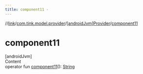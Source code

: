 ```yaml
---
title: component11 -
---
```

//[link](../../index.md)/[com.tink.model.provider](../index.md)/[[androidJvm]Provider](index.md)/[component11](component11.md)



# component11  
[androidJvm]  
Content  
operator fun [component11](component11.md)(): [String](https://kotlinlang.org/api/latest/jvm/stdlib/kotlin/-string/index.html)  



